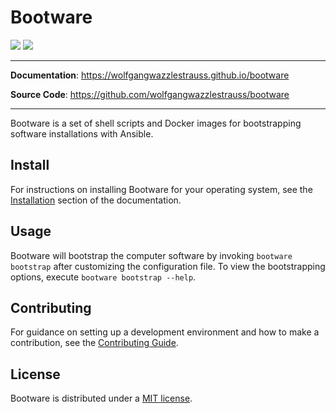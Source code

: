 # Bootware

![](https://img.shields.io/github/repo-size/wolfgangwazzlestrauss/bootware)
![](https://img.shields.io/github/license/wolfgangwazzlestrauss/bootware)

---

<!-- prettier-ignore -->
**Documentation**: https://wolfgangwazzlestrauss.github.io/bootware

**Source Code**: https://github.com/wolfgangwazzlestrauss/bootware

---

Bootware is a set of shell scripts and Docker images for bootstrapping software
installations with Ansible.

## Install

For instructions on installing Bootware for your operating system, see the
[Installation](https://wolfgangwazzlestrauss.github.io/bootware/install) section
of the documentation.

## Usage

Bootware will bootstrap the computer software by invoking `bootware bootstrap`
after customizing the configuration file. To view the bootstrapping options,
execute `bootware bootstrap --help`.

## Contributing

For guidance on setting up a development environment and how to make a
contribution, see the
[Contributing Guide](https://github.com/wolfgangwazzlestrauss/bootware/blob/master/CONTRIBUTING.md).

## License

Bootware is distributed under a
[MIT license](https://github.com/wolfgangwazzlestrauss/bootware/blob/master/LICENSE.md).
